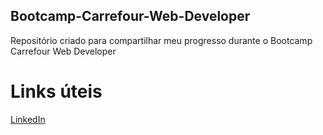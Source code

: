 ## Bootcamp-Carrefour-Web-Developer
Repositório criado para compartilhar meu progresso durante o Bootcamp Carrefour Web Developer

# Links úteis
[LinkedIn](https://www.linkedin.com/in/eric-torres-godoy-0781b1151/)
